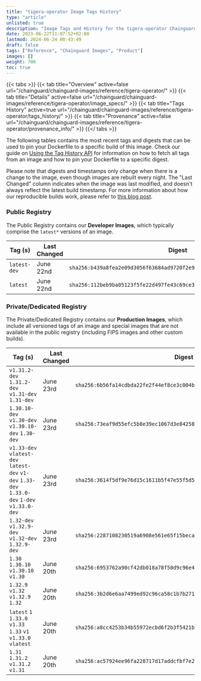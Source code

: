 ```yaml
---
title: "tigera-operator Image Tags History"
type: "article"
unlisted: true
description: "Image Tags and History for the tigera-operator Chainguard Image"
date: 2023-06-22T11:07:52+02:00
lastmod: 2024-06-24 00:43:49
draft: false
tags: ["Reference", "Chainguard Images", "Product"]
images: []
weight: 700
toc: true
---
```


{{< tabs >}}
{{< tab title="Overview" active=false url="/chainguard/chainguard-images/reference/tigera-operator/" >}}
{{< tab title="Details" active=false url="/chainguard/chainguard-images/reference/tigera-operator/image_specs/" >}}
{{< tab title="Tags History" active=true url="/chainguard/chainguard-images/reference/tigera-operator/tags_history/" >}}
{{< tab title="Provenance" active=false url="/chainguard/chainguard-images/reference/tigera-operator/provenance_info/" >}}
{{</ tabs >}}

The following tables contains the most recent tags and digests that can be used to pin your Dockerfile to a specific build of this image. Check our guide on [Using the Tag History API](/chainguard/chainguard-images/using-the-tag-history-api/) for information on how to fetch all tags from an image and how to pin your Dockerfile to a specific digest.

Please note that digests and timestamps only change when there is a change to the image, even though images are rebuilt every night. The "Last Changed" column indicates when the image was last modified, and doesn't always reflect the latest build timestamp. For more information about how our reproducible builds work, please refer to [this blog post](https://www.chainguard.dev/unchained/reproducing-chainguards-reproducible-image-builds).

### Public Registry
The Public Registry contains our **Developer Images**, which typically comprise the `latest*` versions of an image.

| Tag (s)       | Last Changed | Digest                                                                    |
|---------------|--------------|---------------------------------------------------------------------------|
|  `latest-dev` | June 22nd    | `sha256:b439a8fea2e09d3056f63684ad9720f2e9a9277207fd5d35c5f5be4a06f1ac3f` |
|  `latest`     | June 22nd    | `sha256:112beb9ba05123f5fe22d497fe43c69ce3b46b9de2fde6668ebbfcba43e9487b` |


### Private/Dedicated Registry
The Private/Dedicated Registry contains our **Production Images**, which include all versioned tags of an image and special images that are not available in the public registry (including FIPS images and other custom builds).

| Tag (s)                                                                                        | Last Changed | Digest                                                                    |
|------------------------------------------------------------------------------------------------|--------------|---------------------------------------------------------------------------|
|  `v1.31.2-dev` `1.31.2-dev` `v1.31-dev` `1.31-dev`                                             | June 23rd    | `sha256:6b56fa14cdbda22fe2f44ef8ce3c004b7479869b06dadb197e7ed965e594fc56` |
|  `1.30.10-dev` `v1.30-dev` `v1.30.10-dev` `1.30-dev`                                           | June 23rd    | `sha256:73eaf9d55efc5b8e39ec1067d3e8425856aae03946e01952c8c8762ab44f81dd` |
|  `v1.33-dev` `vlatest-dev` `latest-dev` `v1-dev` `1.33-dev` `1.33.0-dev` `1-dev` `v1.33.0-dev` | June 23rd    | `sha256:3614f5df9e76d15c1611b5f47e55f5d50e9ed68368f5c35933c6ba01f5dce4a6` |
|  `1.32-dev` `v1.32.9-dev` `v1.32-dev` `1.32.9-dev`                                             | June 23rd    | `sha256:2287108230519a6908e561e65f15becab12f0304a8095c5af30362f21cbee221` |
|  `1.30` `1.30.10` `v1.30.10` `v1.30`                                                           | June 20th    | `sha256:6953762a90cf42db018a78f50d9c96e4a77a352bad33656a0bb12cc8223a4c12` |
|  `1.32.9` `v1.32` `v1.32.9` `1.32`                                                             | June 20th    | `sha256:3b2d6e6aa7499ed92c96ca58c1b7b271e3c2b649b19c72bf6f49206565c7c0f8` |
|  `latest` `1` `1.33.0` `v1.33` `1.33` `v1` `v1.33.0` `vlatest`                                 | June 20th    | `sha256:a8cc4253b34b55972ecbd6f2b3f5421b00698ffe79bf0b833a88a0ed4535da4a` |
|  `1.31` `1.31.2` `v1.31.2` `v1.31`                                                             | June 20th    | `sha256:ac57924ee96fa228717d17addcfbf7e2b0db11bd419a42c2182b8ff9abee033f` |

